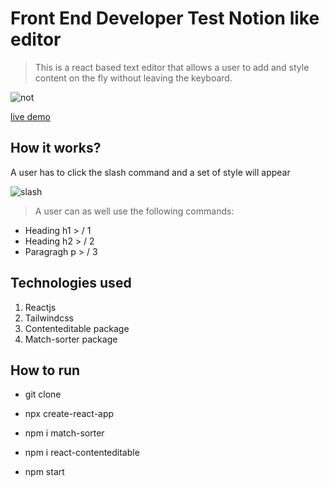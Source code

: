 # Front End Developer Test Notion like editor

> This is a react based text editor that allows a user to add and style content on the fly without leaving the keyboard.

![not](https://user-images.githubusercontent.com/32932447/204973270-17a08e1c-904f-4a50-9b66-723ef8fd86dc.png)


[live demo](https://notion-like-editor.vercel.app/)


## How it works?

A user has to click the slash command and a set of style will appear 

![slash](https://user-images.githubusercontent.com/32932447/204973902-75829952-0fa6-47f2-8eeb-0e215a3274ef.png)



> A user can as well use the following commands:

 - Heading h1 > / 1
 - Heading h2 > / 2
 - Paragragh p > / 3

 ## Technologies used

 1. Reactjs
 2. Tailwindcss
 3. Contenteditable package
 4. Match-sorter package

 ## How to run 

 - git clone <clone the above repo>

 - npx create-react-app

 - npm i match-sorter

 - npm i react-contenteditable

 - npm start



